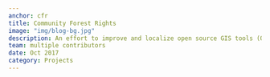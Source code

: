```yaml
---
anchor: cfr
title: Community Forest Rights
image: "img/blog-bg.jpg"
description: An effort to improve and localize open source GIS tools (QGIS) to build capacity for monitoring Community Forest Resources.
team: multiple contributors
date: Oct 2017
category: Projects
---
```

